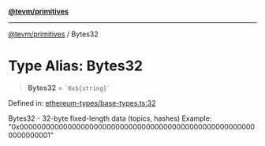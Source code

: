 [**@tevm/primitives**](../README.md)

***

[@tevm/primitives](../globals.md) / Bytes32

# Type Alias: Bytes32

> **Bytes32** = `` `0x${string}` ``

Defined in: [ethereum-types/base-types.ts:32](https://github.com/evmts/primitives/blob/main/src/ethereum-types/base-types.ts#L32)

Bytes32 - 32-byte fixed-length data (topics, hashes)
Example: "0x0000000000000000000000000000000000000000000000000000000000000001"
